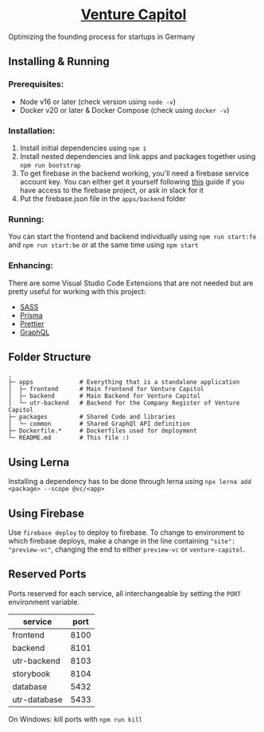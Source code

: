 <h1 align="center"><a href="https://venturecapitol.de/" target="_blank" noopener>Venture Capitol</a></h1>

Optimizing the founding process for startups in Germany

## Installing & Running

### Prerequisites:

- Node v16 or later (check version using `node -v`)
- Docker v20 or later & Docker Compose (check using `docker -v`)

### Installation:

1. Install initial dependencies using `npm i`
2. Install nested dependencies and link apps and packages together using `npm run bootstrap`
3. To get firebase in the backend working, you'll need a firebase service account key. You can either get it yourself following [this](https://firebase.google.com/docs/admin/setup) guide if you have access to the firebase project, or ask in slack for it
4. Put the firebase.json file in the `apps/backend` folder

### Running:

You can start the frontend and backend individually using `npm run start:fe` and `npm run start:be` or at the same time using `npm start`

### Enhancing:

There are some Visual Studio Code Extensions that are not needed but are pretty useful for working with this project:

- [SASS](https://marketplace.visualstudio.com/items?itemName=Syler.sass-indented)
- [Prisma](https://marketplace.visualstudio.com/items?itemName=Prisma.prisma)
- [Prettier](https://marketplace.visualstudio.com/items?itemName=esbenp.prettier-vscode)
- [GraphQL](https://marketplace.visualstudio.com/items?itemName=GraphQL.vscode-graphql)

## Folder Structure

```
.
├─ apps             # Everything that is a standalone application
│  ├─ frontend      # Main frontend for Venture Capitol
│  ├─ backend       # Main Backend for Venture Capitol
│  └─ utr-backend   # Backend for the Company Register of Venture Capitol
├─ packages         # Shared Code and libraries
│  └─ common        # Shared GraphQl API definition
├─ Dockerfile.*     # Dockerfiles used for deployment
└─ README.md        # This file :)
```

## Using Lerna

Installing a dependency has to be done through lerna using `npx lerna add <package> --scope @vc/<app>`

## Using Firebase

Use `firebase deploy` to deploy to firebase. To change to environment to which firebase deploys, make a change in the line containing `"site": "preview-vc"`, changing the end to either `preview-vc` or `venture-capitol`.

## Reserved Ports

Ports reserved for each service, all interchangeable by setting the `PORT` environment variable.

| service      | port |
| ------------ | ---- |
| frontend     | 8100 |
| backend      | 8101 |
| utr-backend  | 8103 |
| storybook    | 8104 |
| database     | 5432 |
| utr-database | 5433 |

On Windows: kill ports with `npm run kill`
